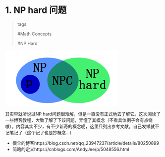 # 1. NP hard 问题

> tags:
>
> #Math Concepts
>
> #NP Hard

![NP](Z-class2-1-1.jpg)

其实早就听说过NP hard问题很难解，但是一直没有正式地去了解它。这次阅读了一些博客教程，大致了解了下该问题，弄懂了其概念（不看具体例子会有点绕嗷）。内容其实不少，有不少新奇的概念呢，这里只列出参考文献，自己发懒就不记笔记了（这个记了也是抄概念...）

* 很全的博客https://blog.csdn.net/qq_23947237/article/details/80250899
* 简略的定义https://cnblogs.com/AndyJee/p/5048556.html

